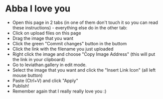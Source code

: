 # Abba I love you
* Open this page in 2 tabs (in one of them don't touch it so you can read these instructions) - everything else do in the other tab:
* Click on upload files on this page
* Drag the image that you want
* Click the green "Commit changes" button in the buttom
* Click the link with the filename you just uploaded
* Right click the image and choose "Copy Image Address" (this will put the link in your clipboard)
* Go to leviathan.gallery in edit mode.
* Select the image that you want and click the "Insert Link Icon" (all left mouse button)
* Paste (Ctrl+V) and click "Apply"
* Publish!
* Remember again that I really really love you :)

